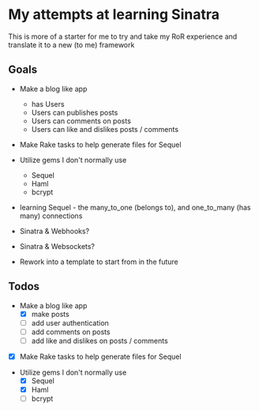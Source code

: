 # My attempts at learning Sinatra
This is more of a starter for me to try and take my RoR experience and translate it to a new (to me) framework

## Goals
- Make a blog like app 
  - has Users
  - Users can publishes posts
  - Users can comments on posts
  - Users can like and dislikes posts / comments

- Make Rake tasks to help generate files for Sequel
- Utilize gems I don't normally use
  - Sequel
  - Haml
  - bcrypt

- learning Sequel - the many_to_one (belongs to), and one_to_many (has many) connections 
- Sinatra & Webhooks?
- Sinatra & Websockets?
- Rework into a template to start from in the future

## Todos
- Make a blog like app 
  - [x] make posts
  - [ ] add user authentication
  - [ ] add comments on posts
  - [ ] add like and dislikes on posts / comments

- [x] Make Rake tasks to help generate files for Sequel
- Utilize gems I don't normally use
  - [x] Sequel
  - [x] Haml
  - [ ] bcrypt
